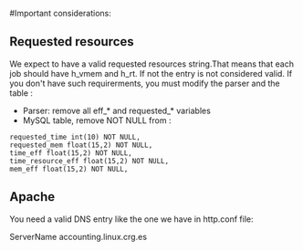 #Important considerations:

## Requested resources

We expect to have a valid requested resources string.That means that each job should have h_vmem and h_rt. If not the entry is not considered valid.
If you don't have such requirerments, you must modify the parser and the table :

- Parser: remove all eff_* and requested_* variables
- MySQL table, remove NOT NULL from :
```
requested_time int(10) NOT NULL,
requested_mem float(15,2) NOT NULL,
time_eff float(15,2) NOT NULL,
time_resource_eff float(15,2) NOT NULL,
mem_eff float(15,2) NOT NULL,
```

## Apache
You need a valid DNS entry like the one we have in http.conf file:

 ServerName accounting.linux.crg.es
